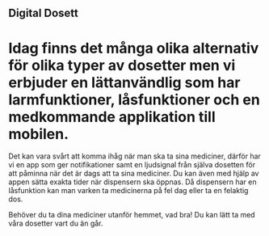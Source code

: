 ## Digital Dosett
# Idag finns det många olika alternativ för olika typer av dosetter men vi erbjuder en lättanvändlig som har larmfunktioner, låsfunktioner och en medkommande applikation till mobilen.

Det kan vara svårt att komma ihåg när man ska ta sina mediciner, därför har vi en app som ger notifikationer samt en ljudsignal från själva dosetten för att påminna när det är dags att ta sina mediciner. Du kan även med hjälp av appen sätta exakta tider när dispensern ska öppnas. Då dispensern har en låsfunktion kan man varken ta medicinerna på fel dag eller ta en felaktig dos.

Behöver du ta dina mediciner utanför hemmet, vad bra! Du kan lätt ta med våra dosetter vart du än går.

